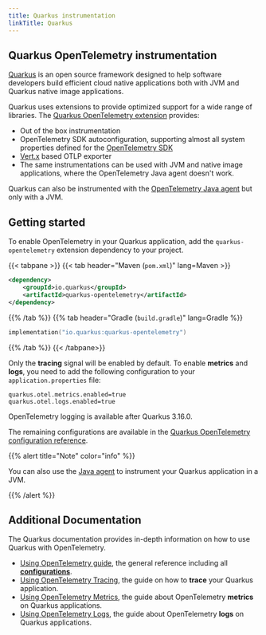```yaml
---
title: Quarkus instrumentation
linkTitle: Quarkus
---
```


## Quarkus OpenTelemetry instrumentation

[Quarkus](https://quarkus.io/) is an open source framework designed to help
software developers build efficient cloud native applications both with JVM and
Quarkus native image applications.

Quarkus uses extensions to provide optimized support for a wide range of
libraries. The
[Quarkus OpenTelemetry extension](https://quarkus.io/guides/opentelemetry)
provides:

- Out of the box instrumentation
- OpenTelemetry SDK autoconfiguration, supporting almost all system properties
  defined for the
  [OpenTelemetry SDK](https://opentelemetry.io/docs/languages/java/configuration/)
- [Vert.x](https://vertx.io/) based OTLP exporter
- The same instrumentations can be used with JVM and native image applications, where the OpenTelemetry Java agent doesn't work.

Quarkus can also be instrumented with the
[OpenTelemetry Java agent](../agent/) but only with a JVM.

## Getting started

To enable OpenTelemetry in your Quarkus application, add the
`quarkus-opentelemetry` extension dependency to your project.

{{< tabpane >}} {{< tab header="Maven (`pom.xml`)" lang=Maven >}}

```xml
<dependency>
    <groupId>io.quarkus</groupId>
    <artifactId>quarkus-opentelemetry</artifactId>
</dependency>
```

{{% /tab %}} {{% tab header="Gradle (`build.gradle`)" lang=Gradle %}}

```kotlin
implementation("io.quarkus:quarkus-opentelemetry")
```

{{% /tab %}} {{< /tabpane>}}

Only the **tracing** signal will be enabled by default. To enable **metrics**
and **logs**, you need to add the following configuration to your
`application.properties` file:

```properties
quarkus.otel.metrics.enabled=true
quarkus.otel.logs.enabled=true
```

OpenTelemetry logging is available after Quarkus 3.16.0.

The remaining configurations are available in the
[Quarkus OpenTelemetry configuration reference](https://quarkus.io/guides/opentelemetry#configuration-reference).

{{% alert title="Note" color="info" %}}

You can also use the [Java agent](../../agent) to instrument your Quarkus
application in a JVM.

{{% /alert %}}

## Additional Documentation

The Quarkus documentation provides in-depth information on how to use Quarkus
with OpenTelemetry.

- [Using OpenTelemetry guide](https://quarkus.io/guides/opentelemetry), the
  general reference including all
  **[configurations](https://quarkus.io/guides/opentelemetry#configuration-reference)**.
- [Using OpenTelemetry Tracing](https://quarkus.io/guides/opentelemetry-tracing),
  the guide on how to **trace** your Quarkus application.
- [Using OpenTelemetry Metrics](https://quarkus.io/guides/opentelemetry-metrics),
  the guide about OpenTelemetry **metrics** on Quarkus applications.
- [Using OpenTelemetry Logs](https://quarkus.io/guides/opentelemetry-logging),
  the guide about OpenTelemetry **logs** on Quarkus applications.
